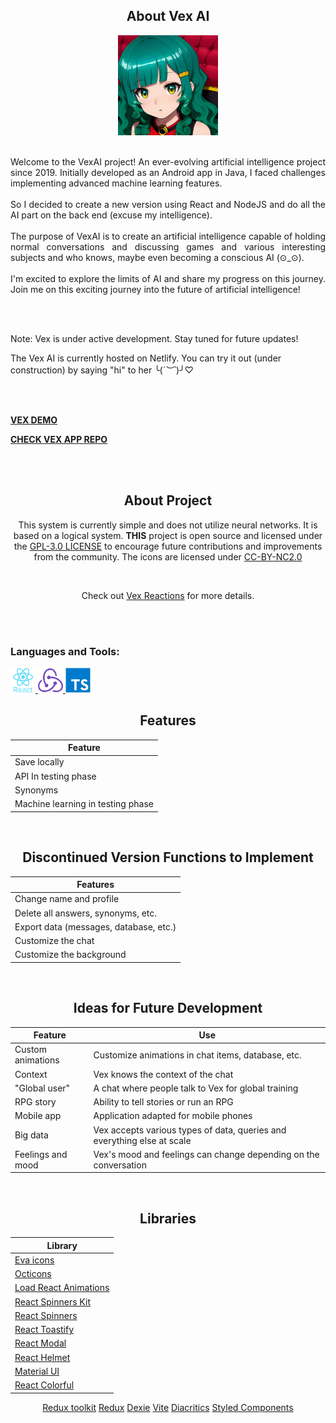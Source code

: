 <div align="center">
  <h2>About Vex AI</h2>
  <img src="/public/Vex.png" width="160" height="160" >
 <br><br>
  <p align="justify">
    Welcome to the VexAI project! An ever-evolving artificial intelligence project since 2019. Initially developed as an Android app in Java, I faced challenges implementing advanced machine learning features. 
  <br><br>
    So I decided to create a new version using React and NodeJS and do all the AI part on the back end (excuse my intelligence). 
 <br><br>
    The purpose of VexAI is to create an artificial intelligence capable of holding normal conversations and discussing games and various interesting subjects and who knows, maybe even becoming a conscious AI (⊙_⊙). 
 <br><br>
    I'm excited to explore the limits of AI and share my progress on this journey. Join me on this exciting journey into the future of artificial intelligence! 
   
  </p>
</div>

<br>
<br>

<p align="justify">
  Note: Vex is under active development. Stay tuned for future updates!
  
  The Vex AI is currently hosted on Netlify. You can try it out (under construction) by saying "hi" to her ╰(*´︶`*)╯♡
</p>

<br>
<br>

<p align="center">
  
[**VEX DEMO**](https://vexai.netlify.app)

[**CHECK VEX APP REPO**](https://github.com/Vex-AI/VexAI_Java)
  </p>

<br>
<br>

<div align="center">
  <h2>About Project</h2>
  <p align="justify">
   
  This system is currently simple and does not utilize neural networks. It is based on a logical system. **THIS** project is open source and licensed under the [GPL-3.0 LICENSE](LICENSE) to encourage future contributions and improvements from the community. The icons are licensed under [CC-BY-NC2.0](https://creativecommons.org/licenses/by-nc/2.0/legalcode)
 
<br>
    
Check out [Vex Reactions](https://github.com/cookieukw/Vex-Reactions) for more details.
    
  </p>
  <br>
  <br>

<h3 align="left">Languages and Tools:</h3>
<p align="left"> <a href="https://reactjs.org/" target="_blank" rel="noreferrer"> <img src="https://raw.githubusercontent.com/devicons/devicon/master/icons/react/react-original-wordmark.svg" alt="react" width="40" height="40"/> </a> <a href="https://redux.js.org" target="_blank" rel="noreferrer"> <img src="https://raw.githubusercontent.com/devicons/devicon/master/icons/redux/redux-original.svg" alt="redux" width="40" height="40"/> </a> <a href="https://www.typescriptlang.org/" target="_blank" rel="noreferrer"> <img src="https://raw.githubusercontent.com/devicons/devicon/master/icons/typescript/typescript-original.svg" alt="typescript" width="40" height="40"/> </a> </p>

  <h2>Features</h2>

  Feature|
  -|
   Save locally|     
  API In testing phase|
  Synonyms|
  Machine learning in testing phase|
  
  <br>

  <h2>Discontinued Version Functions to Implement</h2>

  Features|
  -| 
  Change name and profile|
  Delete all answers, synonyms, etc.|
  Export data (messages, database, etc.)|
  Customize the chat|
  Customize the background|

  <br>

  <h2>Ideas for Future Development</h2>

  | Feature| Use|
  | - | - |
  | Custom animations| Customize animations in chat items, database, etc.|
|Context|Vex knows the context of the chat|
  |"Global user"| A chat where people talk to Vex for global training|
  |RPG story|Ability to tell stories or run an RPG|
|Mobile app| Application adapted for mobile phones|
|Big data|Vex accepts various types of data, queries and everything else at scale|
|Feelings and mood|Vex's mood and feelings can change depending on the conversation|
  
  <br>

  <h2>Libraries</h2>

 Library |
-|
[Eva icons](https://akveo.github.io/eva-icons/#/?type=fill&searchKey=add) | 
[Octicons](https://primer.github.io/octicons/paper-airplane-16) |
[Load React Animations](https://loader-demo.netlify.app) |
[React Spinners Kit](https://github.com/dmitrymorozoff/react-spinners-kit)|
[React Spinners](https://www.davidhu.io/react-spinners/)|
[React Toastify](https://fkhadra.github.io/react-toastify/installation) |
[React Modal](http://reactcommunity.org/react-modal) |
[React Helmet](https://github.com/nfl/react-helmet) |
[Material UI](https://mui.com/material-ui/getting-started/installation/)|
[React Colorful](https://github.com/omgovich/react-colorful)|
[Redux toolkit](https://redux-toolkit.js.org/introduction/getting-started)
[Redux](https://redux.js.org/)
[Dexie](https://dexie.org/)
[Vite](https://vitejs.dev/)
[Diacritics](https://www.npmjs.com/package/diacritics)
[Styled Components](https://styled-components.com/)
